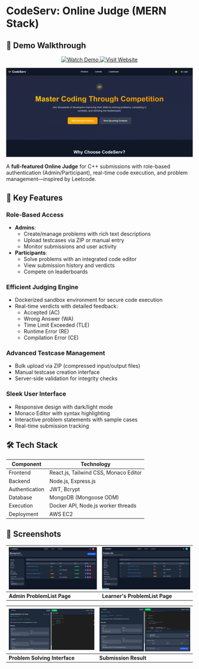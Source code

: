 # CodeServ: Online Judge (MERN Stack)

## 🎥 Demo Walkthrough

<div align="center">
  <a href="https://loom.com/share/folder/23c72fe38b844f98ba0b28ff09a2bfbe">
    <img src="https://img.shields.io/badge/Watch_Demo-FF0000?style=for-the-badge&logo=videocam&logoColor=white" alt="Watch Demo" height="40">
  </a>
  <a href="https://code-serv.xyz/">
    <img src="https://img.shields.io/badge/Visit_Website-4285F4?style=for-the-badge&logo=google-chrome&logoColor=white" alt="Visit Website" height="40">
  </a>
</div>

![CodeJudge Banner](https://github.com/hariome62014/OJ_Project/blob/main/frontend/src/assets/Screenshot%202025-06-14%20015224.png)  


A **full-featured Online Judge** for C++ submissions with role-based authentication (Admin/Participant), real-time code execution, and problem management—inspired by Leetcode.

## 🚀 Key Features

### Role-Based Access
- **Admins**: 
  - Create/manage problems with rich text descriptions
  - Upload testcases via ZIP or manual entry
  - Monitor submissions and user activity
- **Participants**: 
  - Solve problems with an integrated code editor
  - View submission history and verdicts
  - Compete on leaderboards

### Efficient Judging Engine
- Dockerized sandbox environment for secure code execution
- Real-time verdicts with detailed feedback:
  - Accepted (AC)
  - Wrong Answer (WA)
  - Time Limit Exceeded (TLE)
  - Runtime Error (RE)
  - Compilation Error (CE)

### Advanced Testcase Management
- Bulk upload via ZIP (compressed input/output files)
- Manual testcase creation interface
- Server-side validation for integrity checks

### Sleek User Interface
- Responsive design with dark/light mode
- Monaco Editor with syntax highlighting
- Interactive problem statements with sample cases
- Real-time submission tracking

## 🛠 Tech Stack

| Component       | Technology                          |
|-----------------|------------------------------------|
| Frontend        | React.js, Tailwind CSS, Monaco Editor |
| Backend         | Node.js, Express.js                |
| Authentication  | JWT, Bcrypt                       |
| Database        | MongoDB (Mongoose ODM)            |
| Execution       | Docker API, Node.js worker threads|
| Deployment      | AWS EC2              |

## 📸 Screenshots

| ![Admin ProblemList Page](https://github.com/hariome62014/OJ_Project/blob/main/frontend/src/assets/Screenshot%202025-06-14%20015310.png) | ![Learner's ProblemList Page](https://github.com/hariome62014/OJ_Project/blob/main/frontend/src/assets/Screenshot%202025-06-14%20015345.png) |
|------------------------------------------------------------------------------|-----------------------------------------------------------------------------------|
| **Admin ProblemList Page**                                                          | **Learner's ProblemList Page**                                                     |

| ![Problem Solving Interface](https://github.com/hariome62014/OJ_Project/blob/main/frontend/src/assets/Screenshot%202025-06-14%20015409.png) | ![Submission Result](https://github.com/hariome62014/OJ_Project/blob/main/frontend/src/assets/Screenshot%202025-06-14%20020953.png) |
|------------------------------------------------------------------------------|-----------------------------------------------------------------------------------|
| **Problem Solving Interface**                                                          | **Submission Result**                                                     |                                                     |

